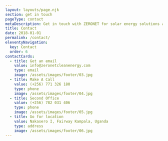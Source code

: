 ```yaml
---
layout: layouts/page.njk
section: get in touch
pageType: contact
metaDescription: Get in touch with ZERONET for solar energy solutions and consultations.
title: Contact
date: 2018-01-01
permalink: /contact/
eleventyNavigation:
  key: Contact
  order: 6
contactCards:
  - title: Get an email
    value: info@zeronetcleanenergy.com
    type: email
    image: /assets/images/footer/03.jpg
  - title: Make A Call
    value: (+256) 771 326 180
    type: phone
    image: /assets/images/footer/04.jpg
  - title: Second Office
    value: (+256) 782 031 406
    type: phone
    image: /assets/images/footer/05.jpg
  - title: Go for location
    value: Nakasero I, Fairway Kampala, Uganda
    type: address
    image: /assets/images/footer/06.jpg
---
```

